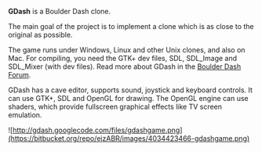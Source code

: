 **GDash** is a Boulder Dash clone.

The main goal of the project is to implement a clone which is as close to the original as possible.

The game runs under Windows, Linux and other Unix clones, and also on Mac. For compiling, you need the GTK+ dev files, SDL, SDL_Image and SDL_Mixer (with dev files). Read more about GDash in the [Boulder Dash Forum](http://www.boulder-dash.nl/forum/viewtopic.php?t=121).

GDash has a cave editor, supports sound, joystick and keyboard controls. It can use GTK+, SDL and OpenGL for drawing. The OpenGL engine can use shaders, which provide fullscreen graphical effects like TV screen emulation.

![http://gdash.googlecode.com/files/gdashgame.png](https://bitbucket.org/repo/ejzABR/images/4034423466-gdashgame.png)
